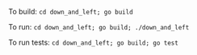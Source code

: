 To build:
`cd down_and_left; go build`

To run:
`cd down_and_left; go build; ./down_and_left`

To run tests:
`cd down_and_left; go build; go test`
